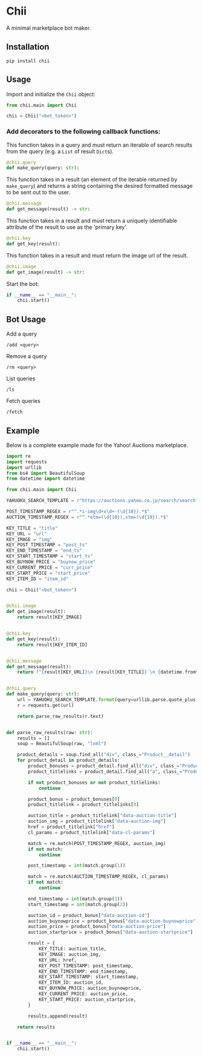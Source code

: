 # Chii
 
A minimal marketplace bot maker.

## Installation

```shell
pip install chii
```

## Usage

Import and initialize the `Chii` object:

```py
from chii.main import Chii

chii = Chii("<bot_token>")
```

### Add decorators to the following callback functions:

This function takes in a query and must return an iterable of search results from the query (e.g. a `List` of result `Dict`s).

```py
@chii.query
def make_query(query: str):
```

This function takes in a result (an element of the iterable returned by `make_query`) and returns a string containing the desired formatted message to be sent out to the user.

```py
@chii.message
def get_message(result) -> str:
```

This function takes in a result and must return a uniquely identifiable attribute of the result to use as the 'primary key'.

```py
@chii.key
def get_key(result):
```

This function takes in a result and must return the image url of the result.

```py
@chii.image
def get_image(result) -> str:
```

Start the bot:

```py
if __name__ == "__main__":
    chii.start()
```

## Bot Usage

Add a query

```
/add <query>
```

Remove a query

```
/rm <query>
```

List queries

```
/ls
```

Fetch queries

```
/fetch
```

## Example

Below is a complete example made for the Yahoo! Auctions marketplace.

```py
import re
import requests
import urllib
from bs4 import BeautifulSoup
from datetime import datetime

from chii.main import Chii

YAHUOKU_SEARCH_TEMPLATE = r"https://auctions.yahoo.co.jp/search/search?p={query}&b={start}&n={count}&s1=new&o1=d"

POST_TIMESTAMP_REGEX = r"^.*i-img\d+x\d+-(\d{10}).*$"
AUCTION_TIMESTAMP_REGEX = r"^.*etm=(\d{10}),stm=(\d{10}).*$"

KEY_TITLE = "title"
KEY_URL = "url"
KEY_IMAGE = "img"
KEY_POST_TIMESTAMP = "post_ts"
KEY_END_TIMESTAMP = "end_ts"
KEY_START_TIMESTAMP = "start_ts"
KEY_BUYNOW_PRICE = "buynow_price"
KEY_CURRENT_PRICE = "curr_price"
KEY_START_PRICE = "start_price"
KEY_ITEM_ID = "item_id"

chii = Chii("<bot_token>")


@chii.image
def get_image(result):
    return result[KEY_IMAGE]


@chii.key
def get_key(result):
    return result[KEY_ITEM_ID]


@chii.message
def get_message(result):
    return f"{result[KEY_URL]}\n`{result[KEY_TITLE]}`\n_{datetime.fromtimestamp(result[KEY_POST_TIMESTAMP]).strftime('%d/%m/%Y %I:%M:%S %p')}_\n*{result[KEY_START_PRICE]}円*"


@chii.query
def make_query(query: str):
    url = YAHUOKU_SEARCH_TEMPLATE.format(query=urllib.parse.quote_plus(query), start=1, count=100)
    r = requests.get(url)

    return parse_raw_results(r.text)


def parse_raw_results(raw: str):
    results = []
    soup = BeautifulSoup(raw, "lxml")

    product_details = soup.find_all("div", class_="Product__detail")
    for product_detail in product_details:
        product_bonuses = product_detail.find_all("div", class_="Product__bonus")
        product_titlelinks = product_detail.find_all("a", class_="Product__titleLink")

        if not product_bonuses or not product_titlelinks:
            continue

        product_bonus = product_bonuses[0]
        product_titlelink = product_titlelinks[0]

        auction_title = product_titlelink["data-auction-title"]
        auction_img = product_titlelink["data-auction-img"]
        href = product_titlelink["href"]
        cl_params = product_titlelink["data-cl-params"]

        match = re.match(POST_TIMESTAMP_REGEX, auction_img)
        if not match:
            continue

        post_timestamp = int(match.group(1))

        match = re.match(AUCTION_TIMESTAMP_REGEX, cl_params)
        if not match:
            continue

        end_timestamp = int(match.group(1))
        start_timestamp = int(match.group(2))

        auction_id = product_bonus["data-auction-id"]
        auction_buynowprice = product_bonus["data-auction-buynowprice"]
        auction_price = product_bonus["data-auction-price"]
        auction_startprice = product_bonus["data-auction-startprice"]

        result = {
            KEY_TITLE: auction_title,
            KEY_IMAGE: auction_img,
            KEY_URL: href,
            KEY_POST_TIMESTAMP: post_timestamp,
            KEY_END_TIMESTAMP: end_timestamp,
            KEY_START_TIMESTAMP: start_timestamp,
            KEY_ITEM_ID: auction_id,
            KEY_BUYNOW_PRICE: auction_buynowprice,
            KEY_CURRENT_PRICE: auction_price,
            KEY_START_PRICE: auction_startprice,
        }

        results.append(result)

    return results


if __name__ == "__main__":
    chii.start()
```
